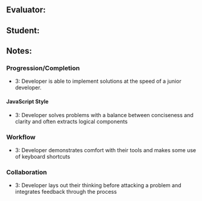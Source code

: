 
## Evaluator:
## Student:
## Notes:

### Progression/Completion


* 3: Developer is able to implement solutions at the speed of a junior developer.


#### JavaScript Style


* 3: Developer solves problems with a balance between conciseness and clarity and often extracts logical components


### Workflow


* 3: Developer demonstrates comfort with their tools and makes some use of keyboard shortcuts


### Collaboration


* 3: Developer lays out their thinking before attacking a problem and integrates feedback through the process
